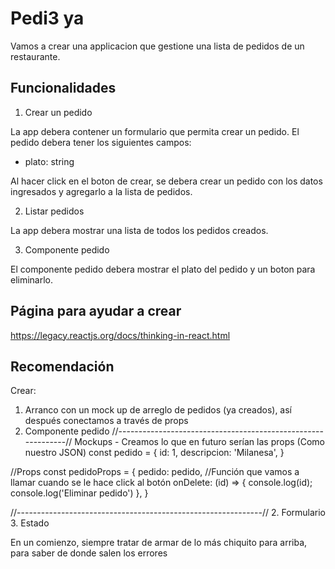 # Pedi3 ya

Vamos a crear una applicacion que gestione una lista de pedidos de un restaurante.

## Funcionalidades

1. Crear un pedido

La app debera contener un formulario que permita crear un pedido. El pedido debera tener los siguientes campos:

- plato: string

Al hacer click en el boton de crear, se debera crear un pedido con los datos ingresados y agregarlo a la lista de pedidos.

2. Listar pedidos

La app debera mostrar una lista de todos los pedidos creados.

3. Componente pedido

El componente pedido debera mostrar el plato del pedido y un boton para eliminarlo.

## Página para ayudar a crear
https://legacy.reactjs.org/docs/thinking-in-react.html

## Recomendación
Crear:
1. Arranco con un mock up de arreglo de pedidos (ya creados), así después conectamos a través de props
1. Componente pedido
//-------------------------------------------------------------//
Mockups - Creamos lo que en futuro serían las props (Como nuestro JSON)
const pedido = {
    id: 1,
    descripcion: 'Milanesa',
  }
  
  //Props
  const pedidoProps = {
    pedido: pedido,
    //Función que vamos a llamar cuando se le hace click al botón
    onDelete: (id) => {
      console.log(id);
      console.log('Eliminar pedido')
    },
  }
  
  //-------------------------------------------------------------//
2. Formulario
3. Estado

En un comienzo, siempre tratar de armar de lo más chiquito para arriba, para saber de donde salen los errores